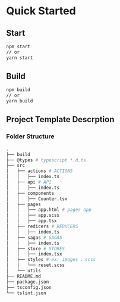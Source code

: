 # Quick Started

## Start

```bash
npm start
// or
yarn start
```

## Build

```bash
npm build
// or
yarn build
```

## Project Template Descrption

### Folder Structure

```bash
.
├── build
├── @types # typescript *.d.ts
├── src
│   ├── actions # ACTIONS
│   │   ├── index.ts
│   ├── api # API
│   │   ├── index.ts
│   ├── components
│   │   ├── Counter.tsx
│   ├── pages
│   │   ├── app.html # pages app
│   │   ├── app.scss
│   │   ├── app.tsx
│   ├── redicers # REDUCERS
│   │   ├── index.ts
│   ├── sagas # SAGAS
│   │   ├── index.ts
│   ├── store # STORES
│   │   ├── index.tsx
│   ├── styles # ex: images 、scss
│   │   └── reset.scss
│   └── utils
├── README.md
├── package.json
├── tsconfig.json
└── tslint.json
```
